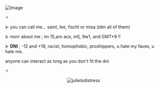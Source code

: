 ![Image](https://github.com/user-attachments/assets/6059b8f5-53dc-428d-a0d0-8f051ca12963)

✧ 

⊱ you can call me... saint, lee, fischl or misa (idm all of them) 

⊱ morr about me ; im 15,aro ace, infj, 9w1, and GMT+9 !! 

⊱ **DNI** ; -12 and +19, racist, homophobic, proshippers, u hate my faves, u hate me. 


anyone can interact as long as you don't fit the dni

✧

<p align="center"> <img src="https://komarev.com/ghpvc/?username=julietsdistress&label=visitors%20<3&color=dbc58d&style=flat" alt="julietsdistress" /> </p>

<!--
**julietsdistress/julietsdistress** is a ✨ _special_ ✨ repository because its `README.md` (this file) appears on your GitHub profile.

Here are some ideas to get you started:

- 🔭 I’m currently working on ...
- 🌱 I’m currently learning ...
- 👯 I’m looking to collaborate on ...
- 🤔 I’m looking for help with ...
- 💬 Ask me about ...
- 📫 How to reach me: ...
- 😄 Pronouns: ...
- ⚡ Fun fact: ...
-->
